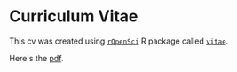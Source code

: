 # Curriculum Vitae 

This cv was created using [`rOpenSci`](https://ropensci.org/) R package called [`vitae`](https://github.com/ropenscilabs/vitae). 

Here's the [pdf](cv.pdf).
